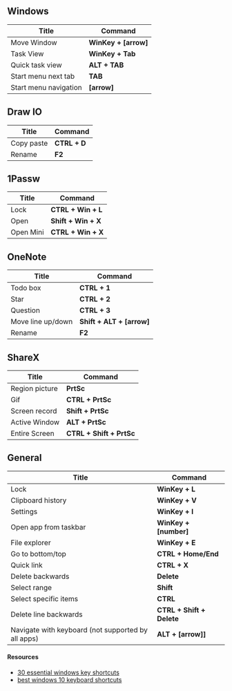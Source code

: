 ## Windows
 | Title                 | Command              |
 | --------------------- | -------------------- |
 | Move Window           | **WinKey + [arrow]** |
 | Task View             | **WinKey + Tab**     |
 | Quick task view       | **ALT + TAB**        |
 | Start menu next tab   | **TAB**              |
 | Start menu navigation | **[arrow]**          |

## Draw IO
 | Title      | Command      |
 | ---------- | ------------ |
 | Copy paste | **CTRL + D** |
 | Rename     | **F2**       |
 
## 1Passw
 | Title     | Command             |
 | --------- | ------------------- |
 | Lock      | **CTRL + Win + L**  |
 | Open      | **Shift + Win + X** |
 | Open Mini | **CTRL + Win + X**  |

 ## OneNote
 | Title             | Command                   |
 | ----------------- | ------------------------- |
 | Todo box          | **CTRL + 1**              |
 | Star              | **CTRL + 2**              |
 | Question          | **CTRL + 3**              |
 | Move line up/down | **Shift + ALT + [arrow]** |
 | Rename            | **F2**                    |

 ## ShareX
 | Title          | Command                  |
 | -------------- | ------------------------ |
 | Region picture | **PrtSc**                |
 | Gif            | **CTRL + PrtSc**         |
 | Screen record  | **Shift + PrtSc**        |
 | Active Window  | **ALT + PrtSc**          |
 | Entire Screen  | **CTRL + Shift + PrtSc** |

 ## General
 | Title                                              | Command                   |
 | -------------------------------------------------- | ------------------------- |
 | Lock                                               | **WinKey + L**            |
 | Clipboard history                                  | **WinKey + V**            |
 | Settings                                           | **WinKey + I**            |
 | Open app from taskbar                              | **WinKey + [number]**     |
 | File explorer                                      | **WinKey + E**            |
 | Go to bottom/top                                   | **CTRL + Home/End**       |
 | Quick link                                         | **CTRL + X**              |
 | Delete backwards                                   | **Delete**                |
 | Select range                                       | **Shift**                 |
 | Select specific items                              | **CTRL**                  |
 | Delete line backwards                              | **CTRL + Shift + Delete** |
 | Navigate with keyboard (not supported by all apps) | **ALT + [arrow]]**        |

 #### Resources
- [30 essential windows key shortcuts](https://www.howtogeek.com/686985/30-essential-windows-key-keyboard-shortcuts-for-windows-10/)
- [best windows 10 keyboard shortcuts](https://www.windowscentral.com/best-windows-10-keyboard-shortcuts)
